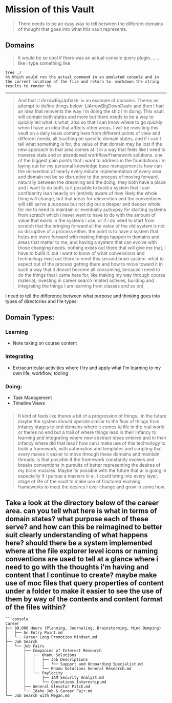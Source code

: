 # Mission of this Vault
>There needs to be an easy way to tell between the different domains of thought that goes into what this vault represents. 

## Domains
>it would be so cool if there was an actual console query plugin....... like i type something like 
```consoleview
tree ./
%% Which would run the actual command in an emulated console and in the current location of the file and return to  markdown the string results to render %%
```
---
> And that :LiArrowBigUpDash: is an example of domains. Theres an attempt to define things below :LiArrowBigDownDash: and then I had an idea that reinvents the way i'm doing the shiz i'm doing. This vault will contain both states and more but there needs to be a way to quickly tell what is what, also so that I can know where to go quickly when I have an idea that affects other areas. I will be revisiting this vault on a daily basis coming here from different points of view and different needs, all touching on specific domain states, and if i can't tell what something is for, the value of that domain may be lost if the new approach to that area comes at it in a way that feels like I need to traverse stale and or abandoned workflow/framework solutions. 
> one of the biggest pain points that i want to address in the foundations i'm laying out for my personal knowledge base management is how can the reinvention of nearly every minute implementation of every area and domain not be so disruptive to the process of moving forward. naturally between the dreaming and the doing, they both have a place and I want to do both. is it possible to build a system that I can confidenlty lean heavily on (entirely aware of how likely the whole thing will change, but that ideas for reinvention and the conventions will still serve a purpose but not dig out a deeper and deeper whole for me to need to maintain or eventually autoupsy for starting systems from scratch which i never want to have to do with the amount of value that exists in the systems i use, or if i do need to start from scratch that the bringing forward all the value of the old system is not so disruptive of a process either. the point is to have a system that helps me move forward with making things happen in domains and areas that matter to me, and having a system that can evolve with those changing needs. nothing exists out there that will give me that, i have to build it. but i want to know of what convensions and technollogy exist out there to meet this second brain system. what to expect out of the process getting there and how to move toward it in such a way that it doesnt become all consuming, because i need to do the things that i came here for, like making my way through course material, investing in career search related activies, building and integrating the things I am learning from classes and so on)

I need to tell the difference between what purpose and thinking goes into types of directories and file types:
## Domain Types:
### Learning
- Note taking on course content
### Integrating
- Extracurricular activities where I try and apply what I'm learning to my own life, workflow, tooling
### Doing:
- Task Management
- Timeline Views
### 
>It kind of feels like theres a bit of a progression of things.. in the future maybe the system should operate similar to the flow of things from infancy stages to end domains where it comes to life in the real world or theres no end but a trail of where things lead in their infancy to learning and integrating where new abstract ideas entered and in their infancy where did that lead? how can i make use of this technology to build a framework, with automation and templates and scripting that every makes it easier to move through these domains and maintain threads. is that possible if the framework constantly evolves and breaks conventions in pursuits of better representing the desires of my brain muscles. Maybe its possible with the future that ai is going in especiallly if i pursue a masters in ai, i could bring into every layer, stage of life of the vault to make use of fractured evolving frameworks to meet the desires I ever change and grow in some how.

Take a look at the directory below of the career area. can you tell what here is what in terms of domain states? what purpose each of these serve? and how can this be reimagined to better suit clearly understanding of what happens here? should there be a system implemented where at the file explorer level icons or naming conventions are used to tell at a glance where i need to go with the thoughts i'm having and content that I continue to create? maybe make use of moc files that query properties of content under a folder to make it easier to see the use of them by way of the contents and content format of the files within? 
---
```
```console
Career
├── 80,000 Hours (Planning, Journaling, Brainstorming, Mind Dumping)
│   ├── An Entry Point.md
│   └── Career Long Promotion Mindset.md
├── Job Search
│   └── Job Fairs
│       ├── Companies of Interest Research
│       │   ├── Khamu Solutions
│       │   │   ├── Job Descriptions
│       │   │   │   └── Support and Onboarding Specialist.md
│       │   │   └── Khamu Solutions General Research.md
│       │   └── Paylocity
│       │       ├── IAM Security Analyst.md
│       │       └── Operations Internship.md
│       ├── General Elevator Pitch.md
│       └── Idaho Job & Career Fair.md
└── Job Search with Megan.md
```